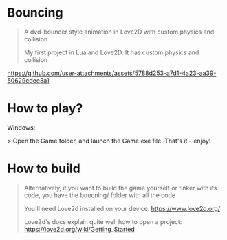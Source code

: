 # Bouncing

> A dvd-bouncer style animation in Love2D with custom physics and collision <p>
> My first project in Lua and Love2D. It has custom physics and collision 



https://github.com/user-attachments/assets/5788d253-a7d1-4a23-aa39-50629cdee3a1



# How to play? 
<p>Windows: </p>
> Open the Game folder, and launch the Game.exe file. That's it - enjoy!

# How to build

> Alternatively, it you want to build the game yourself or tinker with its code, you have the boucning/ folder with all the code <p>
> You'll need Love2d installed on your device: https://www.love2d.org/ <p>
> Love2d's docs explain quite well how to open a project: https://love2d.org/wiki/Getting_Started

